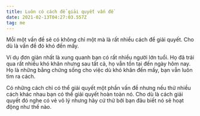 ```yaml
---
title: Luôn có cách để giải quyết vấn đề
date: 2021-02-13T04:27:03.557Z
tag: me
---
```

Mỗi một vấn đề sẽ có không chỉ một mà là rất nhiều cách để giải quyết. Cho dù là vấn đề đó khó đến mấy.

Ví dụ đơn giản nhất là xung quanh bạn có rất nhiều người lớn tuổi. Họ đã trải qua rất nhiều khó khăn nhưng sau tất cả, họ vẫn tồn tại đến ngày hôm nay. Họ là những bằng chứng sống cho việc dù khó khăn đến mấy, bạn vẫn luôn tìm ra cách.

Có những cách chỉ có thể giải quyết một phần vấn đề nhưng nếu thử nhiều cách khác nhau bạn có thể giải quyết hoàn toàn nó. Cho dù là cách giải quyết đó nghe có vẻ vô lý nhưng hãy cứ thử bởi bạn đâu biết nó sẽ hoạt động như thế nào.